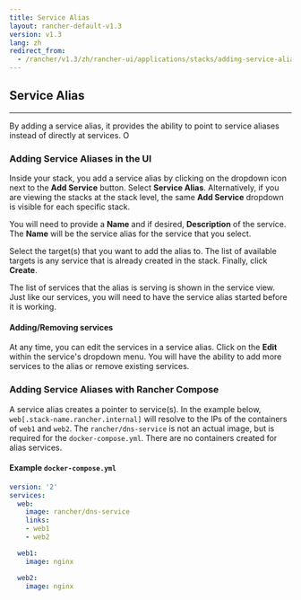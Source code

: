 ```yaml
---
title: Service Alias
layout: rancher-default-v1.3
version: v1.3
lang: zh
redirect_from:
  - /rancher/v1.3/zh/rancher-ui/applications/stacks/adding-service-alias/
---
```


## Service Alias
---

By adding a service alias, it provides the ability to point to service aliases instead of directly at services. O

### Adding Service Aliases in the UI

Inside your stack, you add a service alias by clicking on the dropdown icon next to the **Add Service** button. Select **Service Alias**. Alternatively, if you are viewing the stacks at the stack level, the same **Add Service** dropdown is visible for each specific stack.

You will need to provide a **Name** and if desired, **Description** of the service. The **Name** will be the service alias for the service that you select.

Select the target(s) that you want to add the alias to. The list of available targets is any service that is already created in the stack. Finally, click **Create**.

The list of services that the alias is serving is shown in the service view. Just like our services, you will need to have the service alias started before it is working.

#### Adding/Removing services

At any time, you can edit the services in a service alias. Click on the **Edit** within the service's dropdown menu. You will have the ability to add more services to the alias or remove existing services.


### Adding Service Aliases with Rancher Compose

A service alias creates a pointer to service(s). In the example below, `web[.stack-name.rancher.internal]` will resolve to the IPs of the containers of `web1` and `web2`. The `rancher/dns-service` is not an actual image, but is required for the `docker-compose.yml`. There are no containers created for alias services.

#### Example `docker-compose.yml`

```yaml
version: '2'
services:
  web:
    image: rancher/dns-service
    links:
    - web1
    - web2

  web1:
    image: nginx

  web2:
    image: nginx
```
